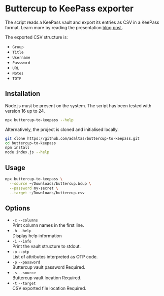 # Buttercup to KeePass exporter

The script reads a KeePass vault and export its entries as CSV in a KeePass format. Learn more by reading the presentation [blog post](https://www.adaltas.com/en/2025/05/14/buttercup-keepass-migration/).

The exported CSV structure is:

- `Group`
- `Title`
- `Username`
- `Password`
- `URL`
- `Notes`
- `TOTP`

## Installation

Node.js must be present on the system. The script has been tested with version 16 up to 24.

```bash
npx buttercup-to-keepass --help
```

Alternatively, the project is cloned and initialised locally.

```bash
git clone https://github.com/adaltas/buttercup-to-keepass.git
cd buttercup-to-keepass
npm install
node index.js --help
```

## Usage

```bash
npx buttercup-to-keepass \
  --source ~/Downloads/buttercup.bcup \
  --password my-secret \
  --target ~/Downloads/buttercup.csv
```

## Options

- `-c` `--columns`  
  Print column names in the first line.
- `-h` `--help`  
  Display help information
- `-i` `--info`  
  Print the vault structure to stdout.
- `-o` `--otp`  
  List of attributes interpreted as OTP code.
- `-p` `--password`  
  Buttercup vault password Required.
- `-s` `--source`  
  Buttercup vault location Required.
- `-t` `--target`  
  CSV exported file location Required.

